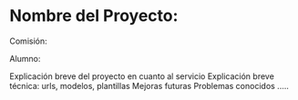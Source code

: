 # Nombre del Proyecto:
Comisión:

Alumno:

Explicación breve del proyecto en cuanto al servicio
Explicación breve técnica: urls, modelos, plantillas
Mejoras futuras
Problemas conocidos
.....